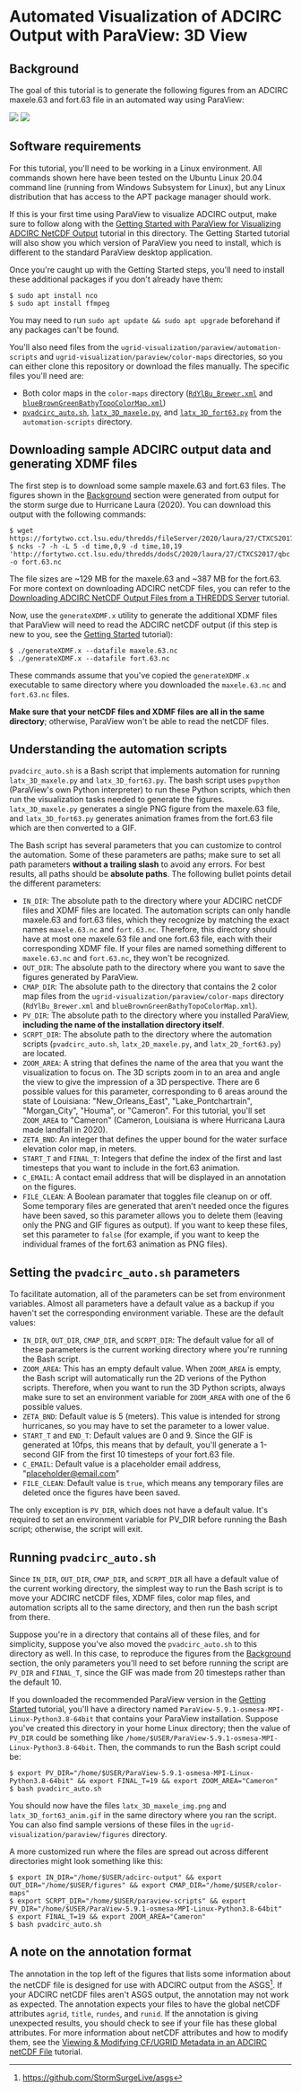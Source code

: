 # Automated Visualization of ADCIRC Output with ParaView: 3D View

## Background

The goal of this tutorial is to generate the following figures from an ADCIRC maxele.63 and fort.63 file in an automated way using ParaView:

![](https://github.com/StormSurgeLive/ugrid-visualization/blob/main/paraview/tutorial-figures/latx_3D_maxele_img.png)
![](https://github.com/StormSurgeLive/ugrid-visualization/blob/main/paraview/tutorial-figures/latx_3D_fort63_anim.gif)

## Software requirements

For this tutorial, you'll need to be working in a Linux environment. All commands shown here have been tested on the Ubuntu Linux 20.04 command line (running from Windows Subsystem for Linux), but any Linux distribution that has access to the APT package manager should work.

If this is your first time using ParaView to visualize ADCIRC output, make sure to follow along with the [Getting Started with ParaView for Visualizing ADCIRC NetCDF Output](https://github.com/StormSurgeLive/ugrid-visualization/blob/main/paraview/getting_started.md) tutorial in this directory. The Getting Started tutorial will also show you which version of ParaView you need to install, which is different to the standard ParaView desktop application.

Once you're caught up with the Getting Started steps, you'll need to install these additional packages if you don't already have them:
```
$ sudo apt install nco
$ sudo apt install ffmpeg
```
You may need to run `sudo apt update && sudo apt upgrade` beforehand if any packages can't be found.

You'll also need files from the `ugrid-visualization/paraview/automation-scripts` and `ugrid-visualization/paraview/color-maps` directories, so you can either clone this repository or download the files manually. The specific files you'll need are:
* Both color maps in the `color-maps` directory ([`RdYlBu_Brewer.xml`](https://github.com/StormSurgeLive/ugrid-visualization/blob/main/paraview/color-maps/RdYlBu_Brewer.xml) and [`blueBrownGreenBathyTopoColorMap.xml`](https://github.com/StormSurgeLive/ugrid-visualization/blob/main/paraview/color-maps/blueBrownGreenBathyTopoColorMap.xml))
* [`pvadcirc_auto.sh`](https://github.com/StormSurgeLive/ugrid-visualization/blob/main/paraview/automation-scripts/pvadcirc_auto.sh), [`latx_3D_maxele.py`](https://github.com/StormSurgeLive/ugrid-visualization/blob/main/paraview/automation-scripts/latx_3D_maxele.py), and [`latx_3D_fort63.py`](https://github.com/StormSurgeLive/ugrid-visualization/blob/main/paraview/automation-scripts/latx_3D_fort63.py) from the `automation-scripts` directory.

## Downloading sample ADCIRC output data and generating XDMF files

The first step is to download some sample maxele.63 and fort.63 files. The figures shown in the [Background](#Background) section were generated from output for the storm surge due to Hurricane Laura (2020). You can download this output with the following commands:
```
$ wget https://fortytwo.cct.lsu.edu/thredds/fileServer/2020/laura/27/CTXCS2017/qbc.loni.org/CTXCS2017_al132020_jgf/nhcConsensus/maxele.63.nc
$ ncks -7 -h -L 5 -d time,0,9 -d time,10,19 'http://fortytwo.cct.lsu.edu/thredds/dodsC/2020/laura/27/CTXCS2017/qbc.loni.org/CTXCS2017_al132020_jgf/nhcConsensus/fort.63.nc' -o fort.63.nc
```
The file sizes are ~129 MB for the maxele.63 and ~387 MB for the fort.63. For more context on downloading ADCIRC netCDF files, you can refer to the [Downloading ADCIRC NetCDF Output Files from a THREDDS Server](https://github.com/StormSurgeLive/ugrid-visualization/blob/main/ugrid-cf-resources/downloading_netcdf.md) tutorial.

Now, use the `generateXDMF.x` utility to generate the additional XDMF files that ParaView will need to read the ADCIRC netCDF output (if this step is new to you, see the [Getting Started](https://github.com/StormSurgeLive/ugrid-visualization/blob/main/paraview/getting_started.md) tutorial):
```
$ ./generateXDMF.x --datafile maxele.63.nc
$ ./generateXDMF.x --datafile fort.63.nc
```
These commands assume that you've copied the `generateXDMF.x` executable to same directory where you downloaded the `maxele.63.nc` and `fort.63.nc` files.

**Make sure that your netCDF files and XDMF files are all in the same directory**; otherwise, ParaView won't be able to read the netCDF files.

## Understanding the automation scripts

`pvadcirc_auto.sh` is a Bash script that implements automation for running `latx_3D_maxele.py` and `latx_3D_fort63.py`. The bash script uses `pvpython` (ParaView's own Python interpreter) to run these Python scripts, which then run the visualization tasks needed to generate the figures. `latx_3D_maxele.py` generates a single PNG figure from the maxele.63 file, and `latx_3D_fort63.py` generates animation frames from the fort.63 file which are then converted to a GIF.

The Bash script has several parameters that you can customize to control the automation. Some of these parameters are paths; make sure to set all path parameters **without a trailing slash** to avoid any errors. For best results, all paths should be **absolute paths**. The following bullet points detail the different parameters:
* `IN_DIR`: The absolute path to the directory where your ADCIRC netCDF files and XDMF files are located. The automation scripts can only handle maxele.63 and fort.63 files, which they recognize by matching the exact names `maxele.63.nc` and `fort.63.nc`. Therefore, this directory should have at most one maxele.63 file and one fort.63 file, each with their corresponding XDMF file. If your files are named something different to `maxele.63.nc` and `fort.63.nc`, they won't be recognized.
* `OUT_DIR`: The absolute path to the directory where you want to save the figures generated by ParaView.
* `CMAP_DIR`: The absolute path to the directory that contains the 2 color map files from the `ugrid-visualization/paraview/color-maps` directory (`RdYlBu_Brewer.xml` and `blueBrownGreenBathyTopoColorMap.xml`). 
* `PV_DIR`: The absolute path to the directory where you installed ParaView, **including the name of the installation directory itself**.
* `SCRPT_DIR`: The absolute path to the directory where the automation scripts (`pvadcirc_auto.sh`, `latx_2D_maxele.py`, and `latx_2D_fort63.py`) are located.
* `ZOOM_AREA`: A string that defines the name of the area that you want the visualization to focus on. The 3D scripts zoom in to an area and angle the view to give the impression of a 3D perspective. There are 6 possible values for this parameter, corresponding to 6 areas around the state of Louisiana: "New_Orleans_East", "Lake_Pontchartrain", "Morgan_City", "Houma", or "Cameron". For this tutorial, you'll set `ZOOM_AREA` to "Cameron" (Cameron, Louisiana is where Hurricana Laura made landfall in 2020).
* `ZETA_BND`: An integer that defines the upper bound for the water surface elevation color map, in meters.
* `START_T` and `FINAL_T`: Integers that define the index of the first and last timesteps that you want to include in the fort.63 animation.
* `C_EMAIL`: A contact email address that will be displayed in an annotation on the figures.
* `FILE_CLEAN`: A Boolean paramater that toggles file cleanup on or off. Some temporary files are generated that aren't needed once the figures have been saved, so this parameter allows you to delete them (leaving only the PNG and GIF figures as output). If you want to keep these files, set this parameter to `false` (for example, if you want to keep the individual frames of the fort.63 animation as PNG files).

## Setting the `pvadcirc_auto.sh` parameters

To facilitate automation, all of the parameters can be set from environment variables. Almost all parameters have a default value as a backup if you haven't set the corresponding environment variable. These are the default values:

* `IN_DIR`, `OUT_DIR`, `CMAP_DIR`, and `SCRPT_DIR`: The default value for all of these parameters is the current working directory where you're running the Bash script.
* `ZOOM_AREA`: This has an empty default value. When `ZOOM_AREA` is empty, the Bash script will automatically run the 2D verions of the Python scripts. Therefore, when you want to run the 3D Python scripts, always make sure to set an environment variable for `ZOOM_AREA` with one of the 6 possible values.
* `ZETA_BND`: Default value is 5 (meters). This value is intended for strong hurricanes, so you may have to set the parameter to a lower value.
* `START_T` and `END_T`: Default values are 0 and 9. Since the GIF is generated at 10fps, this means that by default, you'll generate a 1-second GIF from the first 10 timesteps of your fort.63 file.
* `C_EMAIL`: Default value is a placeholder email address, "placeholder@email.com"
* `FILE_CLEAN`: Default value is `true`, which means any temporary files are deleted once the figures have been saved.

The only exception is `PV_DIR`, which does not have a default value. It's required to set an environment variable for PV_DIR before running the Bash script; otherwise, the script will exit.

## Running `pvadcirc_auto.sh`

Since `IN_DIR`, `OUT_DIR`, `CMAP_DIR`, and `SCRPT_DIR` all have a default value of the current working directory, the simplest way to run the Bash script is to move your ADCIRC netCDF files, XDMF files, color map files, and automation scripts all to the same directory, and then run the bash script from there.

Suppose you're in a directory that contains all of these files, and for simplicity, suppose you've also moved the `pvadcirc_auto.sh` to this directory as well. In this case, to reproduce the figures from the [Background](#Background) section, the only parameters you'll need to set before running the script are `PV_DIR` and `FINAL_T`, since the GIF was made from 20 timesteps rather than the default 10.

If you downloaded the recommended ParaView version in the [Getting Started](https://github.com/StormSurgeLive/ugrid-visualization/blob/main/paraview/getting_started.md) tutorial, you'll have a directory named `ParaView-5.9.1-osmesa-MPI-Linux-Python3.8-64bit` that contains your ParaView installation. Suppose you've created this directory in your home Linux directory; then the value of `PV_DIR` could be something like `/home/$USER/ParaView-5.9.1-osmesa-MPI-Linux-Python3.8-64bit`. Then, the commands to run the Bash script could be:
```
$ export PV_DIR="/home/$USER/ParaView-5.9.1-osmesa-MPI-Linux-Python3.8-64bit" && export FINAL_T=19 && export ZOOM_AREA="Cameron"
$ bash pvadcirc_auto.sh
```
You should now have the files `latx_3D_maxele_img.png` and `latx_3D_fort63_anim.gif` in the same directory where you ran the script. You can also find sample versions of these files in the `ugrid-visualization/paraview/figures` directory.

A more customized run where the files are spread out across different directories might look something like this:
```
$ export IN_DIR="/home/$USER/adcirc-output" && export OUT_DIR="/home/$USER/figures" && export CMAP_DIR="/home/$USER/color-maps"
$ export SCRPT_DIR="/home/$USER/paraview-scripts" && export PV_DIR="/home/$USER/ParaView-5.9.1-osmesa-MPI-Linux-Python3.8-64bit"
$ export FINAL_T=19 && export ZOOM_AREA="Cameron"
$ bash pvadcirc_auto.sh
```

## A note on the annotation format

The annotation in the top left of the figures that lists some information about the netCDF file is designed for use with ADCIRC output from the ASGS[^1]. If your ADCIRC netCDF files aren't ASGS output, the annotation may not work as expected. The annotation expects your files to have the global netCDF attributes `agrid`, `title`, `rundes`, and `runid`. If the annotation is giving unexpected results, you should check to see if your file has these global attributes. For more information about netCDF attributes and how to modify them, see the [Viewing & Modifying CF/UGRID Metadata in an ADCIRC netCDF File](https://github.com/StormSurgeLive/ugrid-visualization/blob/main/ugrid-cf-resources/ugrid_cf_metadata.md#Software-requirements) tutorial.


[^1]: https://github.com/StormSurgeLive/asgs




